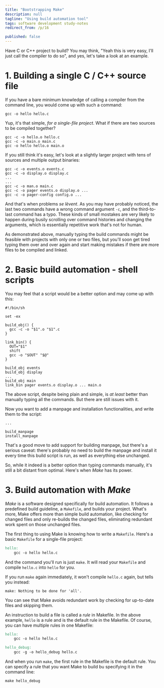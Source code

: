 ```yaml
---
title: "Bootstrapping Make"
description: null
tagline: "Using build automation tool"
tags: software development study-notes
redirect_from: /p/16

published: false
---
```


Have C or C++ project to build? You may think, "Yeah this is very easy, I'll just call the compiler to do so", and yes, let's take a look at an example.

# 1. Building a single C / C++ source file

If you have a bare minimum knowledge of calling a compiler from the command line, you would come up with such a command:

```shell
gcc -o hello hello.c
```

Yup, it's that simple, *for a single-file project*. What if there are two sources to be compiled together?

```shell
gcc -c -o hello.o hello.c
gcc -c -o main.o main.c
gcc -o hello hello.o main.o
```

If you still think it's easy, let's look at a slightly larger project with tens of sources and multiple output binaries:

```shell
gcc -c -o events.o events.c
gcc -c -o display.o display.c
...
...
gcc -c -o man.o main.c
gcc -c -o pager events.o display.o ...
gcc -c -o pager-config config.o ...
```

And that's when problems *se lèvent*. As you may have probably noticed, the last two commands have a wrong command argument `-c`, and the third-to-last command has a typo.
These kinds of small mostakes are very likely to happen during busily scrolling over command histories and changing the arguments, which is essentially repetitive work that's not for human.

As demonstrated above, manually typing the build commands might be feasible with projects with only one or two files, but you'll soon get tired typing them over and over again and start making mistakes if there are more files to be compiled and linked.

# 2. Basic build automation - shell scripts

You may feel that a script would be a better option and may come up with this:

```shell
#!/bin/sh

set -ex

build_obj() {
  gcc -c -o "$1".o "$1".c
}

link_bin() {
  OUT="$1"
  shift
  gcc -o "$OUT" "$@"
}

build_obj events
build_obj display
...
build_obj main
link_bin pager events.o display.o ... main.o
```

The above script, despite being plain and simple, is *at least* better than manually typing all the commands. But there are still issues with it.

Now you want to add a manpage and installation functionalities, and write them to the script:

```shell
...

build_manpage
install_manpage
```

That's a good move to add support for building manpage, but there's a serious caveat: there's probably no need to build the manpage and install it every time this build script is run, as well as everything else unchanged.

So, while it indeed is a better option than typing commands manually, it's still a bit distant from optimal. Here's when *Make* has its power.

# 3. Build automation with *Make*

*Make* is a software designed specifically for build automation. It follows a predefined build guideline, a `Makefile`, and builds your project.
What's more, Make offers more than simple build automation, like checking for changed files and only re-builds the changed files, eliminating redundant work spent on those unchanged files.

The first thing to using Make is knowing how to write a `Makefile`. Here's a basic `Makefile` for a single-file project:

```makefile
hello:
    gcc -o hello hello.c
```

And the command you'll run is just `make`. It will read your `Makefile` and compile `hello.c` into `hello` for you.

If you run `make` again immediately, it won't compile `hello.c` again, but tells you instead:

```text
make: Nothing to be done for 'all'.
```

You can see that Make avoids redundant work by checking for up-to-date files and skipping them.

An instruction to build a file is called a *rule* in Makefile. In the above example, `hello` is a rule and is the default rule in the Makefile. Of course, you can have multiple rules in one Makefile:

```makefile
hello:
    gcc -o hello hello.c

hello_debug:
    gcc -g -o hello_debug hello.c
```

And when you run `make`, the first rule in the Makefile is the default rule. You can specify a rule that you want Make to build bu specifying it in the command line:

```shell
make hello_debug
```
